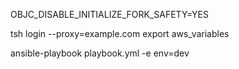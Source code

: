 OBJC_DISABLE_INITIALIZE_FORK_SAFETY=YES

tsh login --proxy=example.com
export aws_variables

ansible-playbook playbook.yml -e env=dev